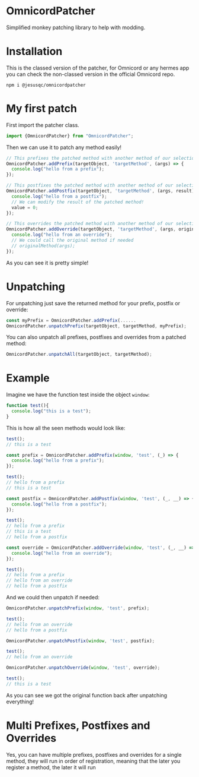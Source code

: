 # OmnicordPatcher
Simplified monkey patching library to help with modding.

# Installation
This is the classed version of the patcher, for Omnicord or any hermes app you can check the non-classed version in the official Omnicord repo.
```shell
npm i @jesusqc/omnicordpatcher
```

# My first patch

First import the patcher class. 
```js
import {OmnicordPatcher} from "OmnicordPatcher";
```
Then we can use it to patch any method easily!
```js
// This prefixes the patched method with another method of our selection
OmnicordPatcher.addPrefix(targetObject, 'targetMethod', (args) => {
  console.log("hello from a prefix");
});

// This postfixes the patched method with another method of our selection
OmnicordPatcher.addPostfix(targetObject, 'targetMethod', (args, result) => {
  console.log("hello from a postfix");
  // We can modify the result of the patched method!
  value = 0;
});

// This overrides the patched method with another method of our selection
OmnicordPatcher.addOverride(targetObject, 'targetMethod', (args, originalMethod) => {
  console.log("hello from an override");
  // We could call the original method if needed
  // originalMethod(args);
});
```

As you can see it is pretty simple!

# Unpatching
For unpatching just save the returned method for your prefix, postfix or override:
```js
const myPrefix = OmnicordPatcher.addPrefix(......
OmnicordPatcher.unpatchPrefix(targetObject, targetMethod, myPrefix);
```

You can also unpatch all prefixes, postfixes and overrides from a patched method:
```js
OmnicordPatcher.unpatchAll(targetObject, targetMethod);
```

# Example
Imagine we have the function test inside the object `window`:
```js
function test(){
  console.log("this is a test");
}
```

This is how all the seen methods would look like:

```js
test();
// this is a test

const prefix = OmnicordPatcher.addPrefix(window, 'test', (_) => {
  console.log("hello from a prefix");
});

test();
// hello from a prefix
// this is a test

const postfix = OmnicordPatcher.addPostfix(window, 'test', (_, __) => {
  console.log("hello from a postfix");
});

test();
// hello from a prefix
// this is a test
// hello from a postfix

const override = OmnicordPatcher.addOverride(window, 'test', (_, __) => {
  console.log("hello from an override");
});

test();
// hello from a prefix
// hello from an override
// hello from a postfix
```

And we could then unpatch if needed:

```js
OmnicordPatcher.unpatchPrefix(window, 'test', prefix);

test();
// hello from an override
// hello from a postfix

OmnicordPatcher.unpatchPostfix(window, 'test', postfix);

test();
// hello from an override

OmnicordPatcher.unpatchOverride(window, 'test', override);

test();
// this is a test
```

As you can see we got the original function back after unpatching everything!

# Multi Prefixes, Postfixes and Overrides
Yes, you can have multiple prefixes, postfixes and overrides for a single method, they will run in order of registration, meaning that the later you register a method, the later it will run
